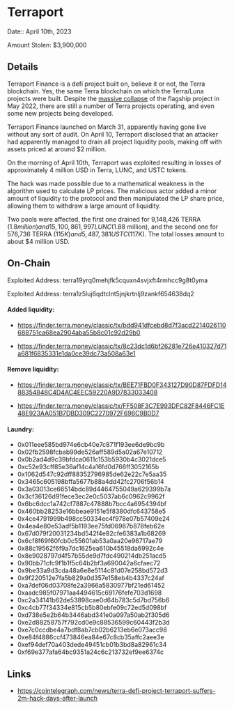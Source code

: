 # Terraport

Date:: April 10th, 2023

Amount Stolen: $3,900,000


## Details

Terraport Finance is a defi project built on, believe it or not, the Terra blockchain. Yes, the same Terra blockchain on which the Terra/Luna projects were built. Despite the [massive collapse](https://web3isgoinggreat.com/?id=terra-luna-token-drops-in-price-by-98-amidst-ongoing-terrausd-stablecoin-collapse) of the flagship project in May 2022, there are still a number of Terra projects operating, and even some new projects being developed.

Terraport Finance launched on March 31, apparently having gone live without any sort of audit. On April 10, Terraport disclosed that an attacker had apparently managed to drain all project liquidity pools, making off with assets priced at around $2 million.

On the morning of April 10th, Terraport was exploited resulting in losses of approximately 4 million USD in Terra, LUNC, and USTC tokens.

The hack was made possible due to a mathematical weakness in the algorithm used to calculate LP prices. The malicious actor added a minor amount of liquidity to the protocol and then manipulated the LP share price, allowing them to withdraw a large amount of liquidity. 

Two pools were affected, the first one drained for 9,148,426 TERRA ($1.8 million) and 15,100,861,997 LUNC ($1.88 million), and the second one for 576,736 TERRA ($115K) and 5,487,381 USTC ($117K). The total losses amount to about $4 million USD.


## On-Chain

Exploited Address: terra19yrq0mehjfk5cquxn4svjxft4rmhcc9g8t0yma

Exploited Address: terra1z5luj6qdtclnt5jnjkrtnlj9zankf654638dq2

#### Added liquidity:

- https://finder.terra.money/classic/tx/bdd941dfcebd8d7f3acd2214026110688751ca68ea2904aba55b8c01c92d29b0

- https://finder.terra.money/classic/tx/8c23dc1d6bf26281e726e410327d71a681f6835331e1da0ce39dc73a508a63e1

#### Remove liquidity: 

- https://finder.terra.money/classic/tx/BEE71FBD0F343127D90D87FDFD1488354848C4D4AC4EEC59220A9D7833033408

- https://finder.terra.money/classic/tx/FF508F3C7E993DFC82F8446FC1E48E923AA051B7DBD309C2270972F696C9B0D7

#### Laundry:

- 0x011eee585bd974e6cb40e7c871f193ee6de9bc9b
- 0x02fb2598fcbab99de526aff589d5a02a67e10712
- 0x0b2ad4d9c39bfdca0611c153b5930b4c3021dce5
- 0xc52e93cff85e36af14c4a16fd0d766ff3052165b
- 0x1062d547c92dff88352796985de62e22c7e5aa35
- 0x3465c605198bffa5677b88a4dd42fc2706f56b14
- 0x3a03013ce66514bdc89d4464755049a629399b7a
- 0x3cf36126d91fece3ec2e0c5037ab6c0962c9962f
- 0x6bc6dcc1a742cf7887c47888b7bcc4a6954394bf
- 0x460bb28253e16bbeae9151e5f8380dfc643758e5
- 0x4ce4791999b498cc50334ec4f978e07b57409e24
- 0x4ea4e80e53adf5b1193ee75fd06967b878feb62e
- 0x67d079f20031234bd542f4e82cfe6383a1b68269
- 0x6cf8f69f60fcb0c55601ab53a0aa20e96717ae79
- 0x88c19562f6f9a7dc1625ea610b45518da6992c4e
- 0x8e9028797d4f57b55de9d7fdc490214db251acd5
- 0x90bb71cfc9f1b1f5c64b2bf3a690042a6cfaec72
- 0x9be33a9d3cda48a6e8e5114c81d07e258bd572d3
- 0x9f220512e7fa5b829a0d357e158eb4b4337c24af
- 0xa7def06d03708fe2a3966a5830977bf21ed61452
- 0xaadc985f07971aa4494615c69176fefe703d1698
- 0xc2a34141b62de53898cae0d64b783c5d7bd756b6
- 0xc4cb77f34334e815cb5b80ebfe09c72ed5d098bf
- 0xd738e5e2b64b3446abd341e0a097a50ab2f305d6
- 0xe2d88258757f792cd0e9c88536599c60443f2b3d
- 0xe7c0ccdbe4a7bdf8ab7cb02b6213eb6e073acc98
- 0xe84f4886ccf473846ea84e67c8cb35affc2aee3e
- 0xef94def70a403dede49451cb01b3bd8a82961c34
- 0xf69e377afa64bc9351a24c6c213732ef9ee6374c

## Links

- https://cointelegraph.com/news/terra-defi-project-terraport-suffers-2m-hack-days-after-launch

